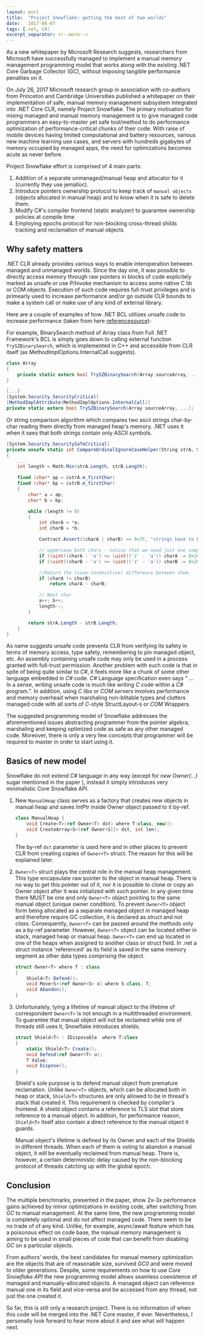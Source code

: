 ```yaml
---
layout: post
title:  "Project Snowflake: getting the best of two worlds"
date:   2017-08-07
tags: [.net, C#]
excerpt_separator: <!--more-->
---
```

As a new whitepaper by Microsoft Research suggests, researchers from Microsoft have successfully managed to implement a manual memory management programming model that works along with the existing .NET Core Garbage Collector (GC), without imposing tangible performance penalties on it.
<!--more-->

On July 26, 2017 Microsoft research group in association with co-authors from Princeton and Cambridge Universities published a whitepaper on their implementation of safe, manual memory management subsystem integrated into .NET Core CLR, namely Project Snowflake. The primary motivation for mixing managed and manual memory management is to give managed code programmers an easy-to-master yet safe tool/method to do performance optimization of performance-critical chunks of their code. With raise of mobile devices having limited computational and battery resources, various new machine learning use cases, and servers with hundreds gigabytes of memory occupied by managed apps, the need for optimizations becomes acute as never before. 

Project Snowflake effort is comprised of 4 main parts:
1. Addition of a separate unmanaged/manual heap and allocator for it (currently they use jemalloc).
2. Introduce pointers ownership protocol to keep track of `manual objects` (objects allocated in manual heap) and to know when it is safe to delete them.
3. Modify C#'s compiler frontend (static analyzer) to guarantee ownership policies at compile time
4. Employing epochs protocol for non-blocking cross-thread shilds tracking and reclamation of manual objects

## Why safety matters
.NET CLR already provides various ways to enable interoperation between managed and unmanaged worlds. Since the day one, it was possible to directly access memory through raw pointers in blocks of code explicitely marked as unsafe or use P/Invoke mechanism to access some native C lib or COM objects. Execution of such code requires full-trust privileges and is primearly used to increase performance and/or go outside CLR bounds to make a system call or make use of any kind of external library.

Here are a couple of examples of how .NET BCL utilizes unsafe code to increase performance (taken from here [referencesource](https://referencesource.microsoft.com "referencesource")):

For example, BinarySearch method of Array class from Full .NET Framework's BCL is simply goes down to calling external function `TrySZBinarySearch`,
which is implemented in C++ and accessible from CLR itself (as MethodImplOptions.InternalCall suggests).

```csharp
class Array
{
    private static extern bool TrySZBinarySearch(Array sourceArray, ...);
}

[...]
[System.Security.SecurityCritical]   
[MethodImplAttribute(MethodImplOptions.InternalCall)]
private static extern bool TrySZBinarySearch(Array sourceArray, ...);
```

Or string comparison algorithm which compares two ascii strings char-by-char reading them directly from managed heap's memory. .NET uses it when it sees that both strings contain only ASCII symbols.

```csharp
[System.Security.SecuritySafeCritical] 
private unsafe static int CompareOrdinalIgnoreCaseHelper(String strA, String strB)
{
    ...
    int length = Math.Min(strA.Length, strB.Length);

    fixed (char* ap = &strA.m_firstChar) 
    fixed (char* bp = &strB.m_firstChar)
    {
        char* a = ap;
        char* b = bp;

        while (length != 0) 
        {
            int charA = *a;
            int charB = *b;

            Contract.Assert((charA | charB) <= 0x7F, "strings have to be ASCII");

            // uppercase both chars - notice that we need just one compare per char
            if ((uint)(charA - 'a') <= (uint)('z' - 'a')) charA -= 0x20;
            if ((uint)(charB - 'a') <= (uint)('z' - 'a')) charB -= 0x20;

            //Return the (case-insensitive) difference between them.
            if (charA != charB)
                return charA - charB;

            // Next char
            a++; b++;
            length--;
        }

        return strA.Length - strB.Length;
    }
}
```
		
As name suggests unsafe code prevents CLR from verifying its safety in terms of memory access, type safety, remembering to pin managed object,  etc. An assembly containing unsafe code may only be used in a process granted with full-trust permission. Another problem with such code is that in spite of being quite similar to *C#*, it feels more like a chunk of some other language embedded in *C#* code. *C#* Language specification even says " ... In a sense, writing unsafe code is much like writing *C* code within a *C#* program.". In addition, using *C* libs or *COM servers* involves performance and memory overhead when marshaling non-blitable types and clutters managed code with all sorts of *C*-style StructLayout-s or *COM* Wrappers.

The suggested programming model of Snowflake addresses the aforementioned issues abstracting programmer from the pointer algebra, marshaling and keeping optimized code as safe as any other managed code. Moreover, there is only a very few concepts that programmer will be required to master in order to start using it.

## Basics of new model

Snowflake do not extend *C#* language in any way (except for *new Owner<MyClass>(...)* sugar mentioned in the paper ), instead it simply introduces very minimalistic Core Snowflake API. 

1. New `ManualHeap` class serves as a factory that creates new objects in manual heap and saves IntPtr inside Owner<T> object passed to it by-ref.
    ```csharp
    class ManualHeap {
        void Create<T>(ref Owner<T> dst) where T:class, new();
        void CreateArray<S>(ref Owner<S[]> dst, int len);
    }
    ```

    The by-ref `dst` parameter is used here and in other places to prevent CLR from creating copies of `Owner<T>` struct. The reason for this will be explained later.



2. `Owner<T>` struct plays the central role in the manual heap management. This type encapsulate raw pointer to the object in manual heap. There is no way to get this pointer out of it, nor it is possible to clone or copy an Owner<T> object after it was initialized with such pointer. In any given time there MUST be one and only `Owner<T>` object pointing to the same manual object (unique owner condition). To prevent `Owner<T>` object form being allocated as a separate managed object in managed heap and therefore require GC collection, it is declared as *struct* and not *class*. Consequently,  `Owner<T>` can be passed around the methods only as a by-ref parameter. However, `Owner<T>` object can be located either in stack, managed heap or manual heap. `Owner<T>` can end up located in one of the heaps when assigned to another class or struct field. In .net a struct instance 'referenced' as its field is saved in the same memory segment as other data types comprising the object.

    ```csharp
    struct Owner<T> where T : class 
    {
        Shield<T> Defend();
        void Move<S>(ref Owner<S> x) where S:class, T;
        void Abandon();
    }
    ```



3. Unfortunately, tying a lifetime of manual object to the lifetime of correspondent `Owner<T>` is not enough in a multithreaded environment. To guarantee that manual object will not be reclaimed while one of threads still uses it, Snowflake introduces shields. 

    ```csharp
    struct Shield<T> : IDisposable 	where T:class 
    {
        static Shield<T> Create();
        void Defend(ref Owner<T> u);
        T Value;
        void Dispose();
    }
    ```

    Shield's sole purpose is to defend manual object from premature reclamation. Unlike `Owner<T>` objects, which can be allocated both in heap or stack, `Shield<T>` structures are only allowed to be in thread's stack that created it. This requirement is checked by compiler's frontend. A shield object contains a reference to TLS slot that store reference to a manual object. In additoin, for performance reason, `Shield<T>` itself also contain a direct reference to the manual object it guards.

    Manual object's lifetime is defined by its Owner and each of the Shields in different threads. When each of them is voting to abandon a manual object, it will be eventually reclaimed from manual heap. There is, however, a certain deterministic delay caused by the non-blocking protocol of threads catching up with the global epoch.

## Conclusion

The multiple benchmarks, presented in the paper, show 2x-3x performance gains achieved by minor optimizations in existing code, after switching from *GC* to manual management. At the same time, the new programming model is completely optional and do not affect managed code. There seem to be no trade of of any kind. Unlike, for example, async/await feature which has a poisonous effect on code base, the manual memory management is aiming to be used in small pieces of code that can benefit from disabling *GC* on a particular objects. 

From authors’ words, the best candidates for manual memory optimization are the objects that are of reasonable size, survived *GC0* and were moved to older generations. Despite, some requirements on how to use *Core Snowflake API* the new programming model allows seamless coexistence of managed and manually-allocated objects. A managed object can reference manual one in its field and vice-versa and be accessed from any thread, not just the one created it.

So far, this is still only a research project. There is no information of when this code will be merged into the .NET Core master, if ever. Nevertheless, I personally look forward to hear more about it and see what will happen next.